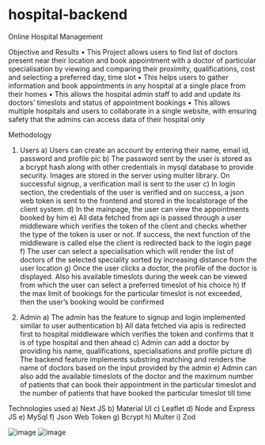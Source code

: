 

# hospital-backend
Online Hospital Management

Objective and Results
•	This Project allows users to find list of doctors present near their location and book appointment with a doctor of particular specialisation by viewing and comparing their proximity, qualifications, cost and selecting a preferred day, time slot
•	This helps users to gather information and book appointments in any hospital at a single place from their homes
•	This allows the hospital admin staff to add and update its doctors’ timeslots and status of appointment bookings 
•	This allows multiple hospitals and users to collaborate in a single website, with ensuring safety that the admins can access data of their hospital only

Methodology
1)	Users
  a)	Users can create an account by entering their name, email id, password and profile pic
  b)	The password sent by the user is stored as a bcrypt hash along with other credentials in mysql database to provide security. Images are stored in the server using multer library. On successful signup, a verification mail is sent to the user
  c)	In login section, the credentials of the user is verified and on success, a json web token is sent to the frontend and stored in the localstorage of the client system.
  d)	In the mainpage, the user can view the appointments booked by him
  e)	All data fetched from api is passed through a user middleware which verifies the token of the client and checks whether the type of the token is user or not. If success, the next function of the middleware is called else the client is redirected back to the login page
  f)	The user can select a specialisation which will render the list of doctors of the selected speciality sorted by increasing distance from the user location
  g)	Once the user clicks a doctor, the profile of the doctor is displayed. Also his available timeslots during the week can be viewed from which the user can select a preferred timeslot of his choice
  h)	If the max limit of bookings for the particular timeslot is not exceeded, then the user’s booking would be confirmed

2)	Admin
  a)	The admin has the feature to signup and login implemented similar to user authentication
  b)	All data fetched via apis is redirected first to hospital middleware which verifies the token and confirms that it is of type hospital and then ahead
  c)	Admin can add a doctor by providing his name, qualifications, specialisations and profile picture
  d)	The backend feature implements substring matching and renders the name of doctors based on the input provided by the admin
  e)	Admin can also add the available timeslots of the doctor and the maximum number of patients that can book their appointment in the particular timeslot and the number of patients that have booked the particular timeslot till time

Technologies used
  a)	Next JS
  b)	Material UI
  c)	Leaflet
  d)	Node and Express JS
  e)	MySql
  f)	Json Web Token
  g)	Bcrypt
  h)	Multer
  i)	Zod
  
  
  ![image](https://user-images.githubusercontent.com/114980313/232226537-61918f20-0245-43f7-9a32-20ab1eb62aa2.png)
 ![image](https://user-images.githubusercontent.com/114980313/232226739-eeb911a8-c377-499a-9361-9b24c2e8610f.png)




